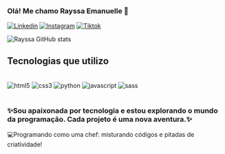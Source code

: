
### Olá! Me chamo Rayssa Emanuelle 👋

[![Linkedin](https://img.shields.io/badge/LinkedIn-0077B5?style=for-the-badge&logo=linkedin&logoColor=white)](https://www.linkedin.com/in/rayssa-emanuelle-464a6b234/)
[![Instagram](https://img.shields.io/badge/Instagram-E4405F?style=for-the-badge&logo=instagram&logoColor=white)](https://www.instagram.com/rayssalima1605/)
[![Tiktok](https://img.shields.io/badge/TikTok-000000?style=for-the-badge&logo=tiktok&logoColor=white)](https://www.tiktok.com/@ray_dev?_t=8r2UPTYiWk1&_r=1)


![Rayssa GitHub stats](https://github-readme-stats.vercel.app/api?username=RayssaEmanuelle&show_icons=true&theme=dracula)

## Tecnologias que utilizo 

<div style="display: inline_block"><br/>
<img align="center" alt="html5" src="https://img.shields.io/badge/HTML5-E34F26?style=for-the-badge&logo=html5&logoColor=white" />
<img align="center" alt="css3" src="https://img.shields.io/badge/CSS3-1572B6?style=for-the-badge&logo=css3&logoColor=white" />
<img align="center" alt="python" src="https://img.shields.io/badge/Python-14354C?style=for-the-badge&logo=python&logoColor=white" />
<img align="center" alt="javascript" src="https://img.shields.io/badge/JavaScript-F7DF1E?style=for-the-badge&logo=javascript&logoColor=black" />
<img align="center" alt="sass" src="https://img.shields.io/badge/Sass-CC6699?style=for-the-badge&logo=sass&logoColor=white" />



</div><br/>

### ✨Sou apaixonada por tecnologia e estou explorando o mundo da programação. Cada projeto é uma nova aventura.✨

💻Programando como uma chef: misturando códigos e pitadas de criatividade!
